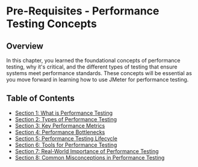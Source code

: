 # Pre-Requisites - Performance Testing Concepts

## Overview
In this chapter, you learned the foundational concepts of performance testing, why it's critical, and the different types of testing that ensure systems meet performance standards. These concepts will be essential as you move forward in learning how to use JMeter for performance testing.

## Table of Contents
- [Section 1: What is Performance Testing]()
- [Section 2: Types of Performance Testing]()
- [Section 3: Key Performance Metrics]()
- [Section 4: Performance Bottlenecks]()
- [Section 5: Performance Testing Lifecycle]()
- [Section 6: Tools for Performance Testing]()
- [Section 7: Real-World Importance of Performance Testing]()
- [Section 8: Common Misconceptions in Performance Testing]()